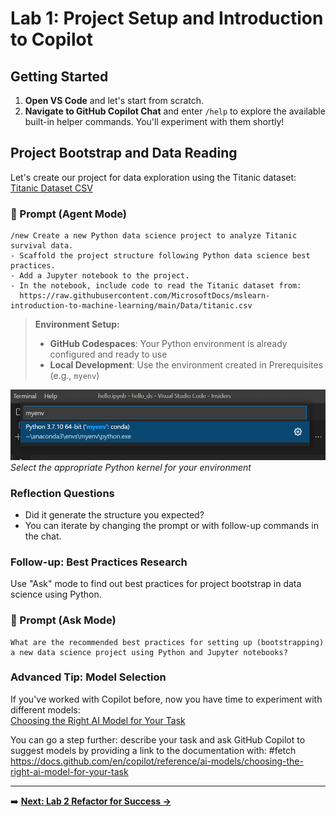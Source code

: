# Lab 1: Project Setup and Introduction to Copilot

## Getting Started

1. **Open VS Code** and let's start from scratch.
2. **Navigate to GitHub Copilot Chat** and enter `/help` to explore the available built-in helper commands. You'll experiment with them shortly!

## Project Bootstrap and Data Reading

Let's create our project for data exploration using the Titanic dataset:  
[Titanic Dataset CSV](https://raw.githubusercontent.com/MicrosoftDocs/mslearn-introduction-to-machine-learning/main/Data/titanic.csv)

### 🎯 Prompt (Agent Mode)

```
/new Create a new Python data science project to analyze Titanic survival data.  
- Scaffold the project structure following Python data science best practices.
- Add a Jupyter notebook to the project.
- In the notebook, include code to read the Titanic dataset from:  
  https://raw.githubusercontent.com/MicrosoftDocs/mslearn-introduction-to-machine-learning/main/Data/titanic.csv
```

> **Environment Setup:**
> - **GitHub Codespaces**: Your Python environment is already configured and ready to use
> - **Local Development**: Use the environment created in Prerequisites (e.g., `myenv`)

![Selecting the Python or Jupyter kernel in VS Code](images/choose-myenv.png)
*Select the appropriate Python kernel for your environment*


### Reflection Questions

- Did it generate the structure you expected? 
- You can iterate by changing the prompt or with follow-up commands in the chat.

### Follow-up: Best Practices Research

Use "Ask" mode to find out best practices for project bootstrap in data science using Python.

### 🎯 Prompt (Ask Mode)

```
What are the recommended best practices for setting up (bootstrapping) a new data science project using Python and Jupyter notebooks?
```

### Advanced Tip: Model Selection

If you've worked with Copilot before, now you have time to experiment with different models:  
[Choosing the Right AI Model for Your Task](https://docs.github.com/en/copilot/reference/ai-models/choosing-the-right-ai-model-for-your-task)

You can go a step further: describe your task and ask GitHub Copilot to suggest models by providing a link to the documentation with: #fetch https://docs.github.com/en/copilot/reference/ai-models/choosing-the-right-ai-model-for-your-task

---

➡️ **[Next: Lab 2 Refactor for Success →](Lab%202%20Refactor%20for%20Success.md)**


